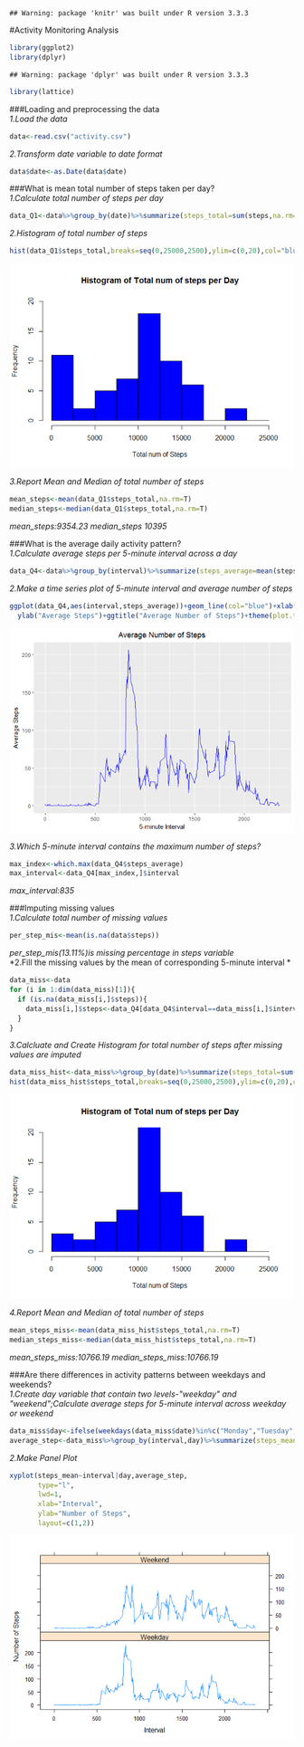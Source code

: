 
```
## Warning: package 'knitr' was built under R version 3.3.3
```

#Activity Monitoring Analysis  

```r
library(ggplot2)
library(dplyr)
```

```
## Warning: package 'dplyr' was built under R version 3.3.3
```

```r
library(lattice)
```

###Loading and preprocessing the data  
*1.Load the data*    

```r
data<-read.csv("activity.csv")
```
*2.Transform date variable to date format*    

```r
data$date<-as.Date(data$date)
```
###What is mean total number of steps taken per day?  
*1.Calculate total number of steps per day*    

```r
data_Q1<-data%>%group_by(date)%>%summarize(steps_total=sum(steps,na.rm=T))%>%select(date,steps_total)
```
*2.Histogram of total number of steps*    

```r
hist(data_Q1$steps_total,breaks=seq(0,25000,2500),ylim=c(0,20),col="blue",xlab="Total num of Steps",main="Histogram of Total num of steps per Day")
```

![](PA1_template_files/figure-html/hist1-1.png)<!-- -->



*3.Report Mean and Median of total number of steps*    

```r
mean_steps<-mean(data_Q1$steps_total,na.rm=T)
median_steps<-median(data_Q1$steps_total,na.rm=T)
```
*mean_steps:9354.23  median_steps 10395*    

###What is the average daily activity pattern?  
*1.Calculate average steps per 5-minute interval across a day*    

```r
data_Q4<-data%>%group_by(interval)%>%summarize(steps_average=mean(steps,na.rm=T))%>%select(interval,steps_average)
```
*2.Make a time series plot of 5-minute interval and average number of steps*     

```r
ggplot(data_Q4,aes(interval,steps_average))+geom_line(col="blue")+xlab("5-minute Interval")+
  ylab("Average Steps")+ggtitle("Average Number of Steps")+theme(plot.title = element_text(hjust = 0.5))
```

![](PA1_template_files/figure-html/hist2-1.png)<!-- -->



*3.Which 5-minute interval contains the maximum number of steps?*    

```r
max_index<-which.max(data_Q4$steps_average)
max_interval<-data_Q4[max_index,]$interval
```
*max_interval:835*    

###Imputing missing values  
*1.Calculate total number of missing values*    

```r
per_step_mis<-mean(is.na(data$steps))
```
*per_step_mis(13.11%)is missing percentage in steps variable*      
*2.Fill the missing values by the mean of corresponding 5-minute interval *   

```r
data_miss<-data
for (i in 1:dim(data_miss)[1]){
  if (is.na(data_miss[i,]$steps)){
    data_miss[i,]$steps<-data_Q4[data_Q4$interval==data_miss[i,]$interval,]$steps_average
  }
}
```
*3.Calcluate and Create Histogram for total number of steps after missing values are imputed*    

```r
data_miss_hist<-data_miss%>%group_by(date)%>%summarize(steps_total=sum(steps))%>%select(date,steps_total)
hist(data_miss_hist$steps_total,breaks=seq(0,25000,2500),ylim=c(0,20),col="blue",xlab="Total num of Steps",main="Histogram of Total num of steps per Day")
```

![](PA1_template_files/figure-html/hist3-1.png)<!-- -->



*4.Report Mean and Median of total number of steps*     

```r
mean_steps_miss<-mean(data_miss_hist$steps_total,na.rm=T)
median_steps_miss<-median(data_miss_hist$steps_total,na.rm=T)
```
*mean_steps_miss:10766.19  median_steps_miss:10766.19*  

###Are there differences in activity patterns between weekdays and weekends?    
*1.Create day variable that contain two levels-"weekday" and "weekend";Calculate average steps for 5-minute interval across weekday or weekend*    

```r
data_miss$day<-ifelse(weekdays(data_miss$date)%in%c("Monday","Tuesday","Thursday","Wednesday","Friday"),"Weekday","Weekend")
average_step<-data_miss%>%group_by(interval,day)%>%summarize(steps_mean=mean(steps))%>%select(day,steps_mean,interval)
```
*2.Make Panel Plot*    

```r
xyplot(steps_mean~interval|day,average_step,
       type="l",
       lwd=1,
       xlab="Interval",
       ylab="Number of Steps",
       layout=c(1,2))
```

![](PA1_template_files/figure-html/panel-1.png)<!-- -->
